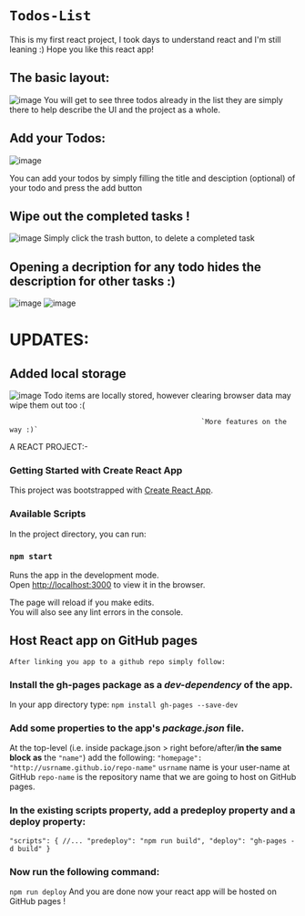 # `Todos-List`
This is my first react project, I took days to understand react and I'm still leaning :)
Hope you like this react app!

## The basic layout:
![image](https://user-images.githubusercontent.com/79207707/118430768-6bb07780-b6f2-11eb-9a73-9aec4038e3d0.png)
You will get to see three todos already in the list they are simply there to help describe the UI and the project as a whole.

## Add your Todos:
![image](https://user-images.githubusercontent.com/79207707/118430876-b92ce480-b6f2-11eb-9d8c-c9b3812d6885.png)

You can add your todos by simply filling the title and desciption (optional) of your todo and press the add button

## Wipe out the completed tasks !
![image](https://user-images.githubusercontent.com/79207707/118430993-ff824380-b6f2-11eb-8b3f-878775d7cd58.png)
Simply click the trash button, to delete a completed task

## Opening a decription for any todo hides the description for other tasks :)
![image](https://user-images.githubusercontent.com/79207707/118431215-6c95d900-b6f3-11eb-843d-78437619e2c7.png)
![image](https://user-images.githubusercontent.com/79207707/118431256-833c3000-b6f3-11eb-924e-7099a4806568.png)

# UPDATES:
## Added local storage
![image](https://user-images.githubusercontent.com/79207707/118431470-107f8480-b6f4-11eb-909a-bd30680c48fe.png)
Todo items are locally stored, however clearing browser data may wipe them out too :(

                                                   `More features on the way :)`
A REACT PROJECT:-
### Getting Started with Create React App

This project was bootstrapped with [Create React App](https://github.com/facebook/create-react-app).

### Available Scripts

In the project directory, you can run:

### `npm start`

Runs the app in the development mode.\
Open [http://localhost:3000](http://localhost:3000) to view it in the browser.

The page will reload if you make edits.\
You will also see any lint errors in the console.

## Host React app on GitHub pages
`After linking you app to a github repo simply follow:`
### Install the gh-pages package as a _dev-dependency_ of the app.
In your app directory type:
`npm install gh-pages --save-dev`

### Add some properties to the app's _package.json_ file.
At the top-level (i.e. inside package.json > right before/after/**in the same block as** the `"name"`) add the following:
`"homepage": "http://usrname.github.io/repo-name"`
`usrname` name is your user-name at GitHub
`repo-name` is the repository name that we are going to host on GitHub pages.

### In the existing scripts property, add a predeploy property and a deploy property:
`"scripts": {
  //...
  "predeploy": "npm run build",
  "deploy": "gh-pages -d build"
}`

### Now run the following command:
`npm run deploy`
And you are done now your react app will be hosted on GitHub pages !
